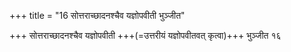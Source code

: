 +++
title = "16 सोत्तराच्छादनश्चैव यज्ञोपवीती भुञ्जीत"

+++
सोत्तराच्छादनश्चैव यज्ञोपवीती +++(=उत्तरीयं यज्ञोपवीतवत् कृत्वा)+++ भुञ्जीत १६